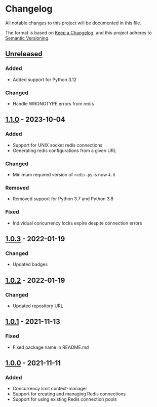 # Changelog
All notable changes to this project will be documented in this file.

The format is based on [Keep a Changelog](https://keepachangelog.com/en/1.0.0/),
and this project adheres to [Semantic Versioning](https://semver.org/spec/v2.0.0.html).

## [Unreleased]
### Added
- Added support for Python 3.12

### Changed
- Handle WRONGTYPE errors from redis

## [1.1.0] - 2023-10-04
### Added
- Support for UNIX socket redis connections
- Generating redis configurations from a given URL

### Changed
- Minimum required version of `redis-py` is now `4.0`

### Removed
- Removed support for Python 3.7 and Python 3.8

### Fixed
- Individual concurrency locks expire despite connection errors

## [1.0.3] - 2022-01-19
### Changed
- Updated badges

## [1.0.2] - 2022-01-19
### Changed
- Updated repository URL

## [1.0.1] - 2021-11-13
### Fixed
- Fixed package name in README.md

## [1.0.0] - 2021-11-11
### Added
- Concurrency limit context-manager
- Support for creating and managing Redis connections
- Support for using existing Redis connection pools

[Unreleased]: https://github.com/anexia/python-concurrency-limit/compare/1.1.0...HEAD
[1.1.0]: https://github.com/anexia/python-concurrency-limit/compare/1.0.3...1.1.0
[1.0.3]: https://github.com/anexia/python-concurrency-limit/compare/1.0.2...1.0.3
[1.0.2]: https://github.com/anexia/python-concurrency-limit/compare/1.0.1...1.0.2
[1.0.1]: https://github.com/anexia/python-concurrency-limit/compare/1.0.0...1.0.1
[1.0.0]: https://github.com/anexia/python-concurrency-limit/releases/tag/1.0.0

